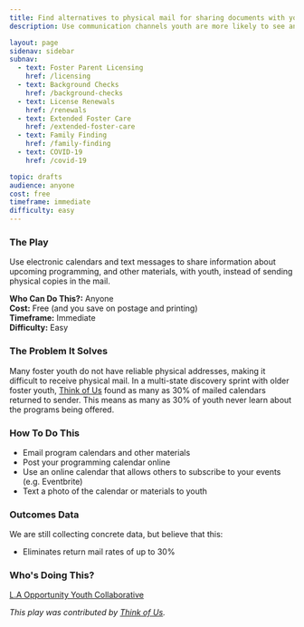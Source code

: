 ```yaml
---
title: Find alternatives to physical mail for sharing documents with youth
description: Use communication channels youth are more likely to see and remember.

layout: page
sidenav: sidebar
subnav:
  - text: Foster Parent Licensing
    href: /licensing
  - text: Background Checks
    href: /background-checks
  - text: License Renewals
    href: /renewals
  - text: Extended Foster Care
    href: /extended-foster-care
  - text: Family Finding
    href: /family-finding
  - text: COVID-19
    href: /covid-19

topic: drafts
audience: anyone
cost: free
timeframe: immediate
difficulty: easy
---
```



### The Play

Use electronic calendars and text messages to share information about upcoming programming, and other materials, with youth, instead of sending physical copies in the mail.

**Who Can Do This?:**
Anyone<br />
**Cost:**
Free (and you save on postage and printing)<br />
**Timeframe:**
Immediate<br />
**Difficulty:**
Easy<br />

### The Problem It Solves

Many foster youth do not have reliable physical addresses, making it difficult to receive physical mail. In a multi-state discovery sprint with older foster youth, [Think of Us](https://thinkof-us.org) found as many as 30% of mailed calendars returned to sender. This means as many as 30% of youth never learn about the programs being offered.

### How To Do This

* Email program calendars and other materials 
* Post your programming calendar online
* Use an online calendar that allows others to subscribe to your events (e.g. Eventbrite)
* Text a photo of the calendar or materials to youth

### Outcomes Data

We are still collecting concrete data, but believe that this:
* Eliminates return mail rates of up to 30%

### Who's Doing This?

[L.A Opportunity Youth Collaborative](https://www.instagram.com/la_oyc/)

*This play was contributed by [Think of Us](https://thinkof-us.org).*